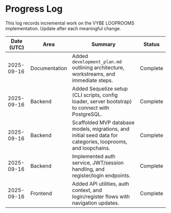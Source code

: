 # Progress Log

This log records incremental work on the VYBE LOOPROOMS implementation. Update after each meaningful change.

| Date (UTC) | Area | Summary | Status |
|------------|------|---------|--------|
| 2025-09-16 | Documentation | Added `development_plan.md` outlining architecture, workstreams, and immediate steps. | Complete |
| 2025-09-16 | Backend | Added Sequelize setup (CLI scripts, config loader, server bootstrap) to connect with PostgreSQL. | Complete |
| 2025-09-16 | Backend | Scaffolded MVP database models, migrations, and initial seed data for categories, looprooms, and loopchains. | Complete |
| 2025-09-16 | Backend | Implemented auth service, JWT/session handling, and register/login endpoints. | Complete |
| 2025-09-16 | Frontend | Added API utilities, auth context, and login/register flows with navigation updates. | Complete |

